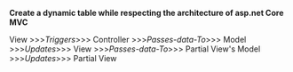 **Create a dynamic table while respecting the architecture of asp.net Core MVC**

View >>>*Triggers*>>> Controller >>>*Passes-data-To*>>> Model >>>*Updates*>>> View >>>*Passes-data-To*>>> Partial View's Model >>>*Updates*>>> Partial View